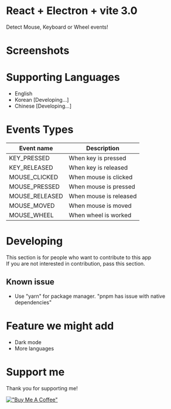 # React + Electron + vite 3.0
Detect Mouse, Keyboard or Wheel events!

# Screenshots

# Supporting Languages
- English
- Korean [Developing...]
- Chinese [Developing...]

# Events Types
| Event name     | Description            |
|----------------|------------------------|
| KEY_PRESSED    | When key is pressed    |
| KEY_RELEASED   | When key is released   |
| MOUSE_CLICKED  | When mouse is clicked  |
| MOUSE_PRESSED  | When mouse is pressed  |
| MOUSE_RELEASED | When mouse is released |
| MOUSE_MOVED    | When mouse is moved    |
| MOUSE_WHEEL    | When wheel is worked   |

# Developing
This section is for people who want to contribute to this app <br>
If you are not interested in contribution, pass this section.
## Known issue
- Use "yarn" for package manager. "pnpm has issue with native dependencies"

# Feature we might add
- Dark mode
- More languages

# Support me
Thank you for supporting me! <br>

[!["Buy Me A Coffee"](https://www.buymeacoffee.com/assets/img/custom_images/orange_img.png)](https://www.buymeacoffee.com/youngjinkwak)

[//]: # (# Todo)
[//]: # (## 진행 중이던거)
[//]: # (- DARK MODE)
[//]: # (- Setting Dialog 끝내기)
[//]: # ()
[//]: # (## 옮겨야 할것)
[//]: # (- Dark mode)
[//]: # (  - Payload)
[//]: # (  - Electron hook)
